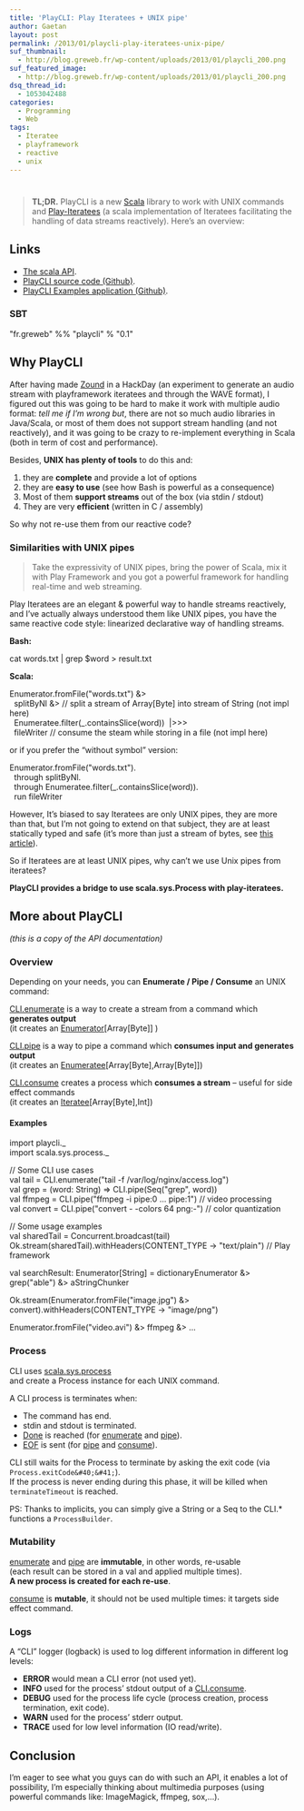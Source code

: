 ```yaml
---
title: 'PlayCLI: Play Iteratees + UNIX pipe'
author: Gaetan
layout: post
permalink: /2013/01/playcli-play-iteratees-unix-pipe/
suf_thumbnail:
  - http://blog.greweb.fr/wp-content/uploads/2013/01/playcli_200.png
suf_featured_image:
  - http://blog.greweb.fr/wp-content/uploads/2013/01/playcli_200.png
dsq_thread_id:
  - 1053042488
categories:
  - Programming
  - Web
tags:
  - Iteratee
  - playframework
  - reactive
  - unix
---
```

# 

> **TL;DR.** PlayCLI is a new [Scala][1] library to work with UNIX commands and [Play-Iteratees][2] (a scala implementation of Iteratees facilitating the handling of data streams reactively). Here’s an overview:

 [1]: http://scala-lang.org
 [2]: http://www.playframework.org/documentation/2.0/Iteratees



## Links

*   [The scala API][3].
*   [PlayCLI source code (Github)][4].
*   [PlayCLI Examples application (Github)][5].

 [3]: http://greweb.fr/playcli/api
 [4]: http://github.com/gre/playCLI
 [5]: http://github.com/gre/playCLI-examples

### SBT

"fr.greweb" %% "playcli" % "0.1"



## Why PlayCLI

After having made [Zound][6] in a HackDay (an experiment to generate an audio stream with playframework iteratees and through the WAVE format), I figured out this was going to be hard to make it work with multiple audio format: *tell me if I’m wrong but*, there are not so much audio libraries in Java/Scala, or most of them does not support stream handling (and not reactively), and it was going to be crazy to re-implement everything in Scala (both in term of cost and performance).

 [6]: http://blog.greweb.fr/2012/08/zound-a-playframework-2-audio-streaming-experiment-using-iteratees/

Besides, **UNIX has plenty of tools** to do this and:

1.  they are **complete** and provide a lot of options
2.  they are **easy to use** (see how Bash is powerful as a consequence)
3.  Most of them **support streams** out of the box (via stdin / stdout)
4.  They are very **efficient** (written in C / assembly)

So why not re-use them from our reactive code?

### Similarities with UNIX pipes

> Take the expressivity of UNIX pipes, bring the power of Scala, mix it with Play Framework and you got a powerful framework for handling real-time and web streaming.

Play Iteratees are an elegant & powerful way to handle streams reactively, and I’ve actually always understood them like UNIX pipes, you have the same reactive code style: linearized declarative way of handling streams.

**Bash:**

cat words.txt | grep $word > result.txt

**Scala:**

Enumerator.fromFile("words.txt") &>   
  splitByNl &> // split a stream of Array[Byte] into stream of String (not impl here)  
  Enumeratee.filter(_.containsSlice(word))  |>>>   
  fileWriter // consume the steam while storing in a file (not impl here)

or if you prefer the “without symbol” version:

Enumerator.fromFile("words.txt").  
  through splitByNl.  
  through Enumeratee.filter(_.containsSlice(word)).  
  run fileWriter

However, It’s biased to say Iteratees are only UNIX pipes, they are more than that, but I’m not going to extend on that subject, they are at least statically typed and safe (it’s more than just a stream of bytes, see [this article][7]).

 [7]: http://mandubian.com/2012/08/27/understanding-play2-iteratees-for-normal-humans/

So if Iteratees are at least UNIX pipes, why can’t we use Unix pipes from iteratees?

**PlayCLI provides a bridge to use scala.sys.Process with play-iteratees.**

## More about PlayCLI

*(this is a copy of the API documentation)*

### Overview

Depending on your needs, you can **Enumerate / Pipe / Consume** an UNIX command:

[CLI.enumerate][8] is a way to create a stream from a command which **generates output**  
(it creates an [Enumerator][9][Array[Byte]] )

 [8]: http://greweb.fr/playcli/api/#enumerate(command:scala.sys.process.ProcessBuilder,chunkSize:Int,terminateTimeout:Long)(implicitec:scala.concurrent.ExecutionContext):play.api.libs.iteratee.Enumerator[Array[Byte]]
 [9]: http://www.playframework.org/documentation/api/2.1-RC1/scala/index.html#play.api.libs.iteratee.Enumerator

[CLI.pipe][10] is a way to pipe a command which **consumes input and generates output**  
(it creates an [Enumeratee][11][Array[Byte],Array[Byte]])

 [10]: http://greweb.fr/playcli/api/#pipe(command:scala.sys.process.ProcessBuilder,chunkSize:Int,terminateTimeout:Long)(implicitec:scala.concurrent.ExecutionContext):play.api.libs.iteratee.Enumeratee[Array[Byte],Array[Byte]]
 [11]: http://www.playframework.org/documentation/api/2.1-RC1/scala/index.html#play.api.libs.iteratee.Enumeratee

[CLI.consume][12] creates a process which **consumes a stream** – useful for side effect commands  
(it creates an [Iteratee][13][Array[Byte],Int])

 [12]: http://greweb.fr/playcli/api/#consume(command:scala.sys.process.ProcessBuilder,terminateTimeout:Long)(implicitec:scala.concurrent.ExecutionContext):play.api.libs.iteratee.Iteratee[Array[Byte],Int]
 [13]: http://www.playframework.org/documentation/api/2.1-RC1/scala/index.html#play.api.libs.iteratee.Iteratee

#### Examples

import playcli._  
import scala.sys.process._  
  
// Some CLI use cases  
val tail = CLI.enumerate("tail -f /var/log/nginx/access.log")  
val grep = (word: String) => CLI.pipe(Seq("grep", word))  
val ffmpeg = CLI.pipe("ffmpeg -i pipe:0 ... pipe:1") // video processing  
val convert = CLI.pipe("convert - -colors 64 png:-") // color quantization  
  
// Some usage examples  
val sharedTail = Concurrent.broadcast(tail)  
Ok.stream(sharedTail).withHeaders(CONTENT_TYPE -> "text/plain") // Play framework  
  
val searchResult: Enumerator[String] = dictionaryEnumerator &> grep("able") &> aStringChunker  
  
Ok.stream(Enumerator.fromFile("image.jpg") &> convert).withHeaders(CONTENT_TYPE -> "image/png")  
  
Enumerator.fromFile("video.avi") &> ffmpeg &> ...

### Process

CLI uses [scala.sys.process][14]  
and create a Process instance for each UNIX command.

 [14]: http://www.scala-lang.org/api/current/index.html#scala.sys.process.package

A CLI process is terminates when:

*   The command has end.
*   stdin and stdout is terminated.
*   [Done][15] is reached (for [enumerate][8] and [pipe][16]).
*   [EOF][17] is sent (for [pipe][10] and [consume][12]).

 [15]: http://www.playframework.org/documentation/api/2.1-RC1/scala/index.html#play.api.libs.iteratee.Done$
 [16]: #pipe(command:scala.sys.process.ProcessBuilder,chunkSize:Int,terminateTimeout:Long)(implicitec:scala.concurrent.ExecutionContext):play.api.libs.iteratee.Enumeratee[Array[Byte],Array[Byte]]
 [17]: http://www.playframework.org/documentation/api/2.1-RC1/scala/index.html#play.api.libs.iteratee.Input$$EOF$

CLI still waits for the Process to terminate by asking the exit code (via `Process.exitCode&#40;&#41;`).  
If the process is never ending during this phase, it will be killed when `terminateTimeout` is reached.

PS: Thanks to implicits, you can simply give a String or a Seq to the CLI.* functions a `ProcessBuilder`.

### Mutability

[enumerate][8] and [pipe][10] are **immutable**, in other words, re-usable  
(each result can be stored in a val and applied multiple times).  
**A new process is created for each re-use**.

[consume][12] is **mutable**, it should not be used multiple times: it targets side effect command.

### Logs

A “CLI” logger (logback) is used to log different information in different log levels:

*   **ERROR** would mean a CLI error (not used yet).
*   **INFO** used for the process’ stdout output of a [CLI.consume][12].
*   **DEBUG** used for the process life cycle (process creation, process termination, exit code).
*   **WARN** used for the process’ stderr output.
*   **TRACE** used for low level information (IO read/write). 

## Conclusion

I’m eager to see what you guys can do with such an API, it enables a lot of possibility, I’m especially thinking about multimedia purposes (using powerful commands like: ImageMagick, ffmpeg, sox,…).